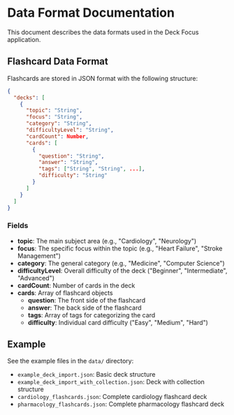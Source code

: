 # Data Format Documentation

This document describes the data formats used in the Deck Focus application.

## Flashcard Data Format

Flashcards are stored in JSON format with the following structure:

```json
{
  "decks": [
    {
      "topic": "String",
      "focus": "String",
      "category": "String",
      "difficultyLevel": "String",
      "cardCount": Number,
      "cards": [
        {
          "question": "String",
          "answer": "String",
          "tags": ["String", "String", ...],
          "difficulty": "String"
        }
      ]
    }
  ]
}
```

### Fields

- **topic**: The main subject area (e.g., "Cardiology", "Neurology")
- **focus**: The specific focus within the topic (e.g., "Heart Failure", "Stroke Management")
- **category**: The general category (e.g., "Medicine", "Computer Science")
- **difficultyLevel**: Overall difficulty of the deck ("Beginner", "Intermediate", "Advanced")
- **cardCount**: Number of cards in the deck
- **cards**: Array of flashcard objects
  - **question**: The front side of the flashcard
  - **answer**: The back side of the flashcard
  - **tags**: Array of tags for categorizing the card
  - **difficulty**: Individual card difficulty ("Easy", "Medium", "Hard")

## Example

See the example files in the `data/` directory:

- `example_deck_import.json`: Basic deck structure
- `example_deck_import_with_collection.json`: Deck with collection structure
- `cardiology_flashcards.json`: Complete cardiology flashcard deck
- `pharmacology_flashcards.json`: Complete pharmacology flashcard deck 